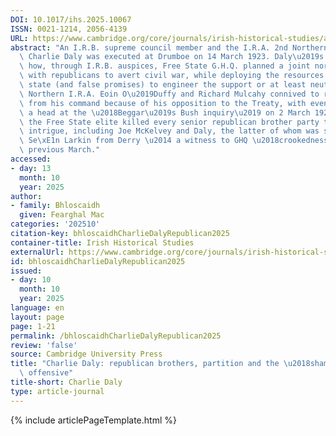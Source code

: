 ```yaml
---
DOI: 10.1017/ihs.2025.10067
ISSN: 0021-1214, 2056-4139
URL: https://www.cambridge.org/core/journals/irish-historical-studies/article/abs/charlie-daly-republican-brothers-partition-and-the-sham-northern-offensive/D741B11EE96786FACAD53899A46B0867
abstract: "An I.R.B. supreme council member and the I.R.A. 2nd Northern Division commandant,\
  \ Charlie Daly was executed at Drumboe on 14 March 1923. Daly\u2019s case shows\
  \ how, through I.R.B. auspices, Free State G.H.Q. planned a joint northern offensive\
  \ with republicans to avert civil war, while deploying the resources of the new\
  \ state (and false promises) to engineer the support or at least neutrality of the\
  \ Northern I.R.A. Eoin O\u2019Duffy and Richard Mulcahy connived to remove Daly\
  \ from his command because of his opposition to the Treaty, with events coming to\
  \ a head at the \u2018Beggar\u2019s Bush inquiry\u2019 on 2 March 1922. In due course,\
  \ the Free State elite killed every senior republican brother party to the northern\
  \ intrigue, including Joe McKelvey and Daly, the latter of whom was shot alongside\
  \ Se\xE1n Larkin from Derry \u2014 a witness to GHQ \u2018crookedness\u2019 the\
  \ previous March."
accessed:
- day: 13
  month: 10
  year: 2025
author:
- family: Bhloscaidh
  given: Fearghal Mac
categories: '202510'
citation-key: bhloscaidhCharlieDalyRepublican2025
container-title: Irish Historical Studies
externalUrl: https://www.cambridge.org/core/journals/irish-historical-studies/article/abs/charlie-daly-republican-brothers-partition-and-the-sham-northern-offensive/D741B11EE96786FACAD53899A46B0867
id: bhloscaidhCharlieDalyRepublican2025
issued:
- day: 10
  month: 10
  year: 2025
language: en
layout: page
page: 1-21
permalink: /bhloscaidhCharlieDalyRepublican2025
review: 'false'
source: Cambridge University Press
title: "Charlie Daly: republican brothers, partition and the \u2018sham\u2019 northern\
  \ offensive"
title-short: Charlie Daly
type: article-journal
---
```

{% include articlePageTemplate.html %}